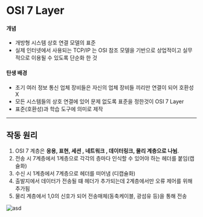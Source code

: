 # OSI 7 Layer 

#### 개념 

- 개방형 시스템 상호 연결 모델의 표준 
- 실제 인터넷에서 사용되는 TCP/IP 는 OSI 참조 모델을 기반으로 상업적이고 실무적으로 이용될 수 있도록 단순화 한 것

####  탄생 배경 

- 초기 여러 정보 통신 업체 장비들은 자신의 업체 장비들 끼리만 연결이 되어 호환성 X 
- 모든 시스템들의 상호 연결에 있어 문제 없도록 표준을 정한것이 OSI 7 Layer
- 표준(호환성)과 학습 도구에 의미로 제작

---

## 작동 원리 

1. OSI 7 계층은 **응용, 표현, 세션 , 네트워크 , 데이터링크, 물리 계층으로 나뉨**.
2. 전송 시 7계층에서 1계층으로 각각의 층마다 인식할 수 있어야 하는 헤더를 붙임(캡슐화)
3. 수신 시 1계층에서 7계층으로 헤더를 떠어냄 (디캡슐화)
4. 출발지에서 데이터가 전송될 떄 헤더가 추가되는데 2계층에서만 오류 제어를 위해 추가됨
5. 물리 계층에서 1,0의 신호가 되어 전송매체(동축케이블, 광섬유 등)을 통해 전송

![asd](C:\Users\CKIRUser\Downloads\images_cgotjh_post_52907c8c-c149-4943-ad21-3996f44f912f_995EFF355B74179035.jpg)



